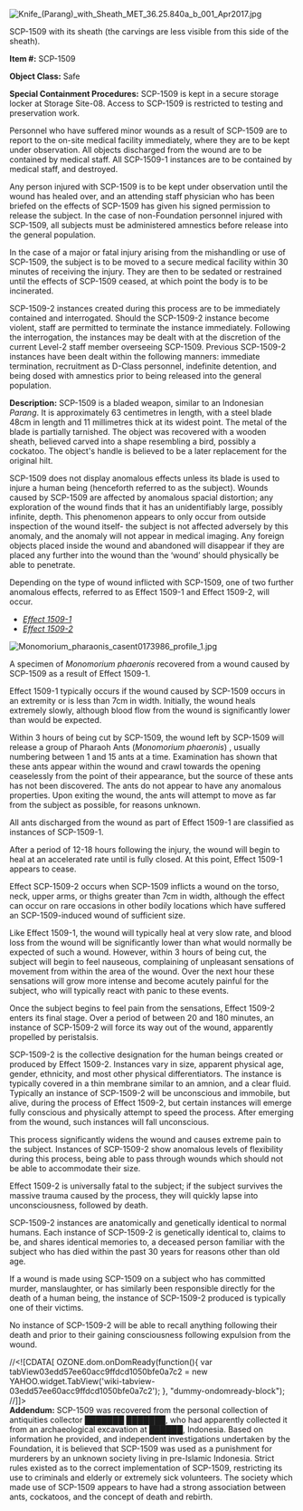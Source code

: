 ![Knife_(Parang)_with_Sheath_MET_36.25.840a_b_001_Apr2017.jpg](http://scp-wiki.wdfiles.com/local--files/scp-1509/Knife_(Parang)_with_Sheath_MET_36.25.840a_b_001_Apr2017.jpg)

SCP-1509 with its sheath (the carvings are less visible from this side of the sheath).

**Item #:** SCP-1509

**Object Class:** Safe

**Special Containment Procedures:** SCP-1509 is kept in a secure storage locker at Storage Site-08. Access to SCP-1509 is restricted to testing and preservation work.

Personnel who have suffered minor wounds as a result of SCP-1509 are to report to the on-site medical facility immediately, where they are to be kept under observation. All objects discharged from the wound are to be contained by medical staff. All SCP-1509-1 instances are to be contained by medical staff, and destroyed.

Any person injured with SCP-1509 is to be kept under observation until the wound has healed over, and an attending staff physician who has been briefed on the effects of SCP-1509 has given his signed permission to release the subject. In the case of non-Foundation personnel injured with SCP-1509, all subjects must be administered amnestics before release into the general population.

In the case of a major or fatal injury arising from the mishandling or use of SCP-1509, the subject is to be moved to a secure medical facility within 30 minutes of receiving the injury. They are then to be sedated or restrained until the effects of SCP-1509 ceased, at which point the body is to be incinerated.

SCP-1509-2 instances created during this process are to be immediately contained and interrogated. Should the SCP-1509-2 instance become violent, staff are permitted to terminate the instance immediately. Following the interrogation, the instances may be dealt with at the discretion of the current Level-2 staff member overseeing SCP-1509. Previous SCP-1509-2 instances have been dealt within the following manners: immediate termination, recruitment as D-Class personnel, indefinite detention, and being dosed with amnestics prior to being released into the general population.

**Description:** SCP-1509 is a bladed weapon, similar to an Indonesian _Parang_. It is approximately 63 centimetres in length, with a steel blade 48cm in length and 11 millimetres thick at its widest point. The metal of the blade is partially tarnished. The object was recovered with a wooden sheath, believed carved into a shape resembling a bird, possibly a cockatoo. The object's handle is believed to be a later replacement for the original hilt.

SCP-1509 does not display anomalous effects unless its blade is used to injure a human being (henceforth referred to as the subject). Wounds caused by SCP-1509 are affected by anomalous spacial distortion; any exploration of the wound finds that it has an unidentifiably large, possibly infinite, depth. This phenomenon appears to only occur from outside inspection of the wound itself- the subject is not affected adversely by this anomaly, and the anomaly will not appear in medical imaging. Any foreign objects placed inside the wound and abandoned will disappear if they are placed any further into the wound than the ‘wound’ should physically be able to penetrate.

Depending on the type of wound inflicted with SCP-1509, one of two further anomalous effects, referred to as Effect 1509-1 and Effect 1509-2, will occur.

*   [_Effect 1509-1_](javascript:;)
*   [_Effect 1509-2_](javascript:;)

![Monomorium_pharaonis_casent0173986_profile_1.jpg](http://scp-wiki.wdfiles.com/local--files/scp-1509/Monomorium_pharaonis_casent0173986_profile_1.jpg)

A specimen of _Monomorium phaeronis_ recovered from a wound caused by SCP-1509 as a result of Effect 1509-1.

Effect 1509-1 typically occurs if the wound caused by SCP-1509 occurs in an extremity or is less than 7cm in width. Initially, the wound heals extremely slowly, although blood flow from the wound is significantly lower than would be expected.

Within 3 hours of being cut by SCP-1509, the wound left by SCP-1509 will release a group of Pharaoh Ants (_Monomorium phaeronis_) , usually numbering between 1 and 15 ants at a time. Examination has shown that these ants appear within the wound and crawl towards the opening ceaselessly from the point of their appearance, but the source of these ants has not been discovered. The ants do not appear to have any anomalous properties. Upon exiting the wound, the ants will attempt to move as far from the subject as possible, for reasons unknown.

All ants discharged from the wound as part of Effect 1509-1 are classified as instances of SCP-1509-1.

After a period of 12-18 hours following the injury, the wound will begin to heal at an accelerated rate until is fully closed. At this point, Effect 1509-1 appears to cease.

Effect SCP-1509-2 occurs when SCP-1509 inflicts a wound on the torso, neck, upper arms, or thighs greater than 7cm in width, although the effect can occur on rare occasions in other bodily locations which have suffered an SCP-1509-induced wound of sufficient size.

Like Effect 1509-1, the wound will typically heal at very slow rate, and blood loss from the wound will be significantly lower than what would normally be expected of such a wound. However, within 3 hours of being cut, the subject will begin to feel nauseous, complaining of unpleasant sensations of movement from within the area of the wound. Over the next hour these sensations will grow more intense and become acutely painful for the subject, who will typically react with panic to these events.

Once the subject begins to feel pain from the sensations, Effect 1509-2 enters its final stage. Over a period of between 20 and 180 minutes, an instance of SCP-1509-2 will force its way out of the wound, apparently propelled by peristalsis.

SCP-1509-2 is the collective designation for the human beings created or produced by Effect 1509-2. Instances vary in size, apparent physical age, gender, ethnicity, and most other physical differentiators. The instance is typically covered in a thin membrane similar to an amnion, and a clear fluid. Typically an instance of SCP-1509-2 will be unconscious and immobile, but alive, during the process of Effect 1509-2, but certain instances will emerge fully conscious and physically attempt to speed the process. After emerging from the wound, such instances will fall unconscious.

This process significantly widens the wound and causes extreme pain to the subject. Instances of SCP-1509-2 show anomalous levels of flexibility during this process, being able to pass through wounds which should not be able to accommodate their size.

Effect 1509-2 is universally fatal to the subject; if the subject survives the massive trauma caused by the process, they will quickly lapse into unconsciousness, followed by death.

SCP-1509-2 instances are anatomically and genetically identical to normal humans. Each instance of SCP-1509-2 is genetically identical to, claims to be, and shares identical memories to, a deceased person familiar with the subject who has died within the past 30 years for reasons other than old age.

If a wound is made using SCP-1509 on a subject who has committed murder, manslaughter, or has similarly been responsible directly for the death of a human being, the instance of SCP-1509-2 produced is typically one of their victims.

No instance of SCP-1509-2 will be able to recall anything following their death and prior to their gaining consciousness following expulsion from the wound.

//<!\[CDATA\[ OZONE.dom.onDomReady(function(){ var tabView03edd57ee60acc9ffdcd1050bfe0a7c2 = new YAHOO.widget.TabView('wiki-tabview-03edd57ee60acc9ffdcd1050bfe0a7c2'); }, "dummy-ondomready-block"); //\]\]>  
**Addendum:** SCP-1509 was recovered from the personal collection of antiquities collector ███████ ███████, who had apparently collected it from an archaeological excavation at ██████, Indonesia. Based on information he provided, and independent investigations undertaken by the Foundation, it is believed that SCP-1509 was used as a punishment for murderers by an unknown society living in pre-Islamic Indonesia. Strict rules existed as to the correct implementation of SCP-1509, restricting its use to criminals and elderly or extremely sick volunteers. The society which made use of SCP-1509 appears to have had a strong association between ants, cockatoos, and the concept of death and rebirth.